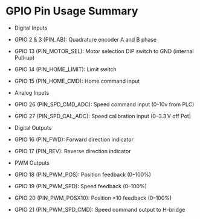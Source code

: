 # GPIO Pin Usage Summary
- Digital Inputs
 - GPIO 2 & 3 (PIN_AB): Quadrature encoder A and B phase
 - GPIO 13 (PIN_MOTOR_SEL): Motor selection DIP switch to GND (internal Pull-up)
 - GPIO 14 (PIN_HOME_LIMIT): Limit switch 
 - GPIO 15 (PIN_HOME_CMD): Home command input

- Analog Inputs
 - GPIO 26 (PIN_SPD_CMD_ADC): Speed command input (0-10v from PLC)
 - GPIO 27 (PIN_SPD_CAL_ADC): Speed calibration input (0–3.3 V off Pot)

- Digital Outputs
 - GPIO 16 (PIN_FWD): Forward direction indicator
 - GPIO 17 (PIN_REV): Reverse direction indicator

- PWM Outputs
 - GPIO 18 (PIN_PWM_POS): Position feedback (0–100%)
 - GPIO 19 (PIN_PWM_SPD): Speed feedback (0–100%)
 - GPIO 20 (PIN_PWM_POSX10): Position ×10 feedback (0–100%)
 - GPIO 21 (PIN_PWM_SPD_CMD): Speed command output to H-bridge


